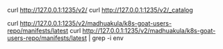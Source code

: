 
curl http://127.0.0.1:1235/v2/
curl http://127.0.0.1:1235/v2/_catalog

curl http://127.0.0.1:1235/v2/madhuakula/k8s-goat-users-repo/manifests/latest
curl http://127.0.0.1:1235/v2/madhuakula/k8s-goat-users-repo/manifests/latest | grep -i env 


